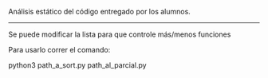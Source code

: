 Análisis estático del código entregado por los alumnos.

---------------------------------------------------

Se puede modificar la lista para que controle más/menos funciones

Para usarlo correr el comando:

python3 path_a_sort.py path_al_parcial.py